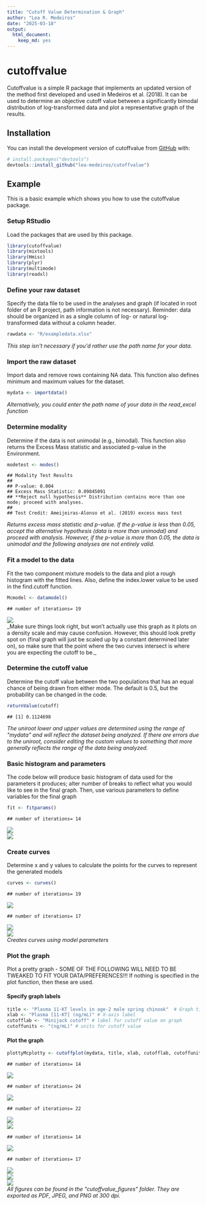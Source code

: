 ```yaml
---
title: "Cutoff Value Determination & Graph"
author: "Lea R. Medeiros"
date: "2025-03-18"
output:
  html_document:
    keep_md: yes
---
```


<!-- README.md is generated from README.Rmd. Please edit that file -->



# cutoffvalue

Cutoffvalue is a simple R package that implements an updated version of
the method first developed and used in Medeiros et al. (2018). It can be
used to determine an objective cutoff value between a significantly
bimodal distribution of log-transformed data and plot a representative
graph of the results.

## Installation

You can install the development version of cutoffvalue from [GitHub](https://github.com/lea-medeiros/cutoffvalue.git) with:

``` r
# install.packages("devtools")
devtools::install_github("lea-medeiros/cutoffvalue")
```

## Example

This is a basic example which shows you how to use the cutoffvalue package.

### Setup RStudio
Load the packages that are used by this package.

``` r
library(cutoffvalue)
library(mixtools)
library(Hmisc)
library(plyr)
library(multimode)
library(readxl)
```

### Define your raw dataset
Specify the data file to be used in the analyses and graph (if located in root folder of an R project, path information is not necessary). Reminder: data should be organized in as a single column of log- or natural log-transformed data without a column header.

``` r
rawdata <- "R/exampledata.xlsx"
```
_This step isn't necessary if you'd rather use the path name for your data._

### Import the raw dataset
Import data and remove rows containing NA data. This function also defines minimum and maximum values for the dataset.

``` r
mydata <- importdata()
```
_Alternatively, you could enter the path name of your data in the read_excel function_

### Determine modality
Determine if the data is not unimodal (e.g., bimodal). This function also returns the Excess Mass statistic and associated p-value in the Environment. 

``` r
modetest <- modes()
```

```
## Modality Test Results
## 
## P-value: 0.004 
## Excess Mass Statistic: 0.09845091 
## **Reject null hypothesis** Distribution contains more than one mode; proceed with analyses.
## 
## Test Credit: Ameijeiras-Alonso et al. (2019) excess mass test
```
_Returns excess mass statistic and p-value. If the p-value is less than 0.05, accept the alternative hypothesis (data is more than unimodal) and proceed with analysis. However, if the p-value is more than 0.05, the data is unimodal and the following analyses are not entirely valid._

### Fit a model to the data
Fit the two component mixture models to the data and plot a rough histogram with the fitted lines. Also, define the index.lower value to be used in the find.cutoff function.

``` r
Mcmodel <- datamodel()
```

```
## number of iterations= 19
```

<img src="cutoffvalue_figures/model_data-1.jpeg" style="display: block; margin: auto;" />
_Make sure things look right, but won’t actually use this graph as it plots on a density scale and may cause confusion. However, this should look pretty spot on (final graph will just be scaled up by a constant determined later on), so make sure that the point where the two curves intersect is where you are expecting the cutoff to be._

### Determine the cutoff value
Determine the cutoff value between the two populations that has an equal chance of being drawn from either mode. The default is 0.5, but the probability can be changed in the code.


``` r
returnValue(cutoff)
```

```
## [1] 0.1124698
```
_The uniroot lower and upper values are determined using the range of "mydata" and will reflect the dataset being analyzed. If there are errors due to the uniroot, consider editing the custom values to something that more generally reflects the range of the data being analyzed._

### Basic histogram and parameters
The code below will produce basic histogram of data used for the parameters it produces; alter number of breaks to reflect what you would like to see in the final graph. Then, use various parameters to define variables for the final graph

``` r
fit <- fitparams()
```

```
## number of iterations= 14
```

<img src="cutoffvalue_figures/basic_histogram-1.jpeg" style="display: block; margin: auto;" /><img src="cutoffvalue_figures/basic_histogram-2.jpeg" style="display: block; margin: auto;" />

### Create curves
Determine x and y values to calculate the points for the curves to represent the generated models

``` r
curves <- curves()
```

```
## number of iterations= 19
```

<img src="cutoffvalue_figures/curves-1.jpeg" style="display: block; margin: auto;" />

```
## number of iterations= 17
```

<img src="cutoffvalue_figures/curves-2.jpeg" style="display: block; margin: auto;" /><img src="cutoffvalue_figures/curves-3.jpeg" style="display: block; margin: auto;" />
_Creates curves using model parameters_

### Plot the graph
Plot a pretty graph - SOME OF THE FOLLOWING WILL NEED TO BE TWEAKED TO FIT YOUR DATA/PREFERENCES!!! If nothing is specified in the plot function, then these are used.

#### Specify graph labels

``` r
title <- "Plasma 11-KT levels in age-2 male spring chinook"  # Graph title
xlab <- "Plasma [11-KT] (ng/mL)" # X-axis label
cutofflab <- "Minijack cutoff" # label for cutoff value on graph
cutoffunits <- "(ng/mL)" # units for cutoff value
```

#### Plot the graph

``` r
plottyMcplotty <- cutoffplot(mydata, title, xlab, cutofflab, cutoffunits)
```

```
## number of iterations= 14
```

<img src="cutoffvalue_figures/pretty_graph-1.jpeg" style="display: block; margin: auto;" />

```
## number of iterations= 24
```

<img src="cutoffvalue_figures/pretty_graph-2.jpeg" style="display: block; margin: auto;" />

```
## number of iterations= 22
```

<img src="cutoffvalue_figures/pretty_graph-3.jpeg" style="display: block; margin: auto;" /><img src="cutoffvalue_figures/pretty_graph-4.jpeg" style="display: block; margin: auto;" />

```
## number of iterations= 14
```

<img src="cutoffvalue_figures/pretty_graph-5.jpeg" style="display: block; margin: auto;" />

```
## number of iterations= 17
```

<img src="cutoffvalue_figures/pretty_graph-6.jpeg" style="display: block; margin: auto;" /><img src="cutoffvalue_figures/pretty_graph-7.jpeg" style="display: block; margin: auto;" /><img src="cutoffvalue_figures/pretty_graph-8.jpeg" style="display: block; margin: auto;" />
_All figures can be found in the "cutoffvalue_figures" folder. They are exported as PDF, JPEG, and PNG at 300 dpi._

